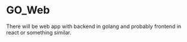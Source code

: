 # GO_Web

There will be web app with backend in golang and probably frontend in react or something similar.
